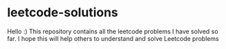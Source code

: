 # leetcode-solutions
Hello :) 
This repository contains all the leetcode problems I have solved so far. I hope this will help others to understand and solve Leetcode problems
